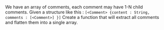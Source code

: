 We have an array of comments, each comment may have 1-N child comments. 
Given a structure like this : 
`[<Comment> {content : String, comments : [<Comment>] }]`
Create a function that will extract all comments and flatten them into a single array.